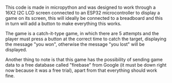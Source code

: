 This code is made in micropython and was designed to work through a 16X2 I2C LCD screen connected to an ESP32 microcontroller to display a game on its screen, this will ideally be connected to a breadboard and this in turn will add a button to make everything this works.

The game is a catch-it-type game, in which there are 5 attempts and the player must press a button at the correct time to catch the target, displaying the message "you won", otherwise the message "you lost" will be displayed.

Another thing to note is that this game has the possibility of sending game data to a free database called "firebase" from Google (it must be down right now because it was a free trial), apart from that everything should work fine.
